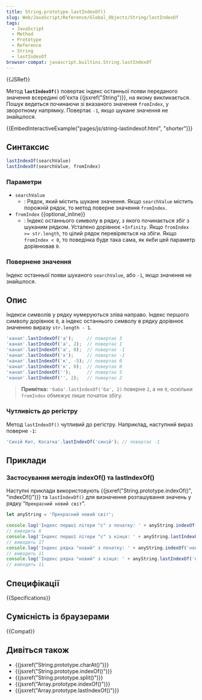 ```yaml
---
title: String.prototype.lastIndexOf()
slug: Web/JavaScript/Reference/Global_Objects/String/lastIndexOf
tags:
  - JavaScript
  - Method
  - Prototype
  - Reference
  - String
  - lastIndexOf
browser-compat: javascript.builtins.String.lastIndexOf
---
```

{{JSRef}}

Метод **`lastIndexOf()`** повертає індекс останньої появи переданого значення всередині об'єкта {{jsxref("String")}}, на якому викликається. Пошук ведеться починаючи зі вказаного значення `fromIndex`, у зворотному напрямку. Повертає `-1`, якщо шукане значення не знайшлося.

{{EmbedInteractiveExample("pages/js/string-lastindexof.html", "shorter")}}

## Синтаксис

```js
lastIndexOf(searchValue)
lastIndexOf(searchValue, fromIndex)
```

### Параметри

- `searchValue`
  - : Рядок, який містить шукане значення. Якщо `searchValue` містить порожній рядок, то метод поверне значення `fromIndex`.
- `fromIndex` {{optional_inline}}
  - : Індекс останнього символу в рядку, з якого починається збіг з шуканим рядком. Усталено дорівнює `+Infinity`. Якщо `fromIndex >= str.length`, то цілий рядок перевіряється на збіги. Якщо `fromIndex < 0`, то поведінка буде така сама, як якби цей параметр дорівнював `0`.

### Повернене значення

Індекс останньої появи шуканого `searchValue`, або `-1`, якщо значення не знайшлося.

## Опис

Індекси символів у рядку нумеруються зліва направо. Індекс першого символу дорівнює `0`, а індекс останнього символу в рядку дорівнює значенню виразу `str.length - 1`.

```js
'канал'.lastIndexOf('а');     // повертає 3
'канал'.lastIndexOf('а', 2);  // повертає 1
'канал'.lastIndexOf('а', 0);  // повертає -1
'канал'.lastIndexOf('х');     // повертає -1
'канал'.lastIndexOf('к', -5); // повертає 0
'канал'.lastIndexOf('к', 0);  // повертає 0
'канал'.lastIndexOf('');      // повертає 5
'канал'.lastIndexOf('', 2);   // повертає 2
```

> **Примітка:** `'баба'.lastIndexOf('ба', 2)` поверне `2`, а не `0`, оскільки `fromIndex` обмежує лише початок збігу.

### Чутливість до регістру

Метод `lastIndexOf()` чутливий до регістру. Наприклад, наступний вираз поверне `-1`:

```js
'Синій Кит, Косатка'.lastIndexOf('синій'); // повертає -1
```

## Приклади

### Застосування методів indexOf() та lastIndexOf()

Наступні приклади використовують {{jsxref("String.prototype.indexOf()", "indexOf()")}} та `lastIndexOf()` для визначення розташування значень у рядку "`Прекрасний новий світ`".

```js
let anyString = 'Прекрасний новий світ';

console.log('Індекс першої літери "с" з початку: ' + anyString.indexOf('с'));
// виводить 6
console.log('Індекс першої літери "с" з кінця: ' + anyString.lastIndexOf('с'));
// виводить 17
console.log('Індекс рядка "новий" з початку: ' + anyString.indexOf('новий'));
// виводить 11
console.log('Індекс рядка "новий" з кінця: ' + anyString.lastIndexOf('новий'));
// виводить 11
```

## Специфікації

{{Specifications}}

## Сумісність із браузерами

{{Compat}}

## Дивіться також

- {{jsxref("String.prototype.charAt()")}}
- {{jsxref("String.prototype.indexOf()")}}
- {{jsxref("String.prototype.split()")}}
- {{jsxref("Array.prototype.indexOf()")}}
- {{jsxref("Array.prototype.lastIndexOf()")}}
